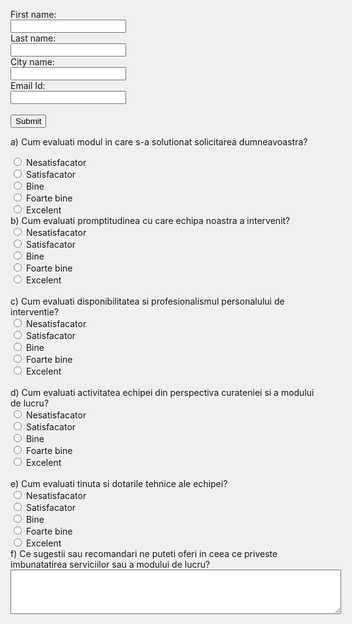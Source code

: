 <html style="font-size: larger;font-size: 25;backface-visibility: 100%;backface-visibility: initial;border size: 100px;background-color: #7c7c981f;opacity: 1;background-repeat: repeat;background-size: 100%;"><head>


  <title>Chestionar satisfactie clienti</title>
  

</head>
<body>
<form action="save" >

First name:<br>
<input type="text" name="first_name">
<br>
Last name:<br>
<input type="text" name="last_name">
<br>
City name:<br>
<input type="text" name="city_name">
<br>
Email Id:<br>
<input type="email" name="email">
<br>
<br>
<input type="Submit" value="Submit">



   <div class="card a">
        <div class="card-body a">

  a)	Cum evaluati modul in care s-a solutionat solicitarea dumneavoastra?

  </div>
   </div>


  <div class="custom-control custom-radio custom-control-inline">
<input type="radio" name="INTREBARE_A"  value="Nesatisfacator"  class="custom-control-input">
   <label>Nesatisfacator</label>
    </div>

  <div class="custom-control custom-radio custom-control-inline">
<input type="radio" name="INTREBARE_A"  value="Satisfacator"  class="custom-control-input">
   <label>Satisfacator</label>
    </div>

  <div class="custom-control custom-radio custom-control-inline">
<input type="radio" name="INTREBARE_A"  value="Bine"  class="custom-control-input">
   <label>Bine</label>
    </div>

  <div class="custom-control custom-radio custom-control-inline">
<input type="radio" name="INTREBARE_A"  value="Foarte bine"  class="custom-control-input">
   <label>Foarte bine</label>
    </div>

  <div class="custom-control custom-radio custom-control-inline">
<input type="radio" name="INTREBARE_A"  value="Excelent"  class="custom-control-input">
   <label>Excelent</label>
    </div>
 
   <div class="card b">
        <div class="card-body b">
            b)	Cum evaluati promptitudinea cu care echipa noastra a intervenit?
        </div>
    </div>

<div class="custom-control custom-radio custom-control-inline">
<input type="radio" name="INTREBARE_B"  value="Nesatisfacator"  class="custom-control-input">
   <label>Nesatisfacator</label>
    </div>

  <div class="custom-control custom-radio custom-control-inline">
<input type="radio" name="INTREBARE_B"  value="Satisfacator"  class="custom-control-input">
   <label>Satisfacator</label>
    </div>

  <div class="custom-control custom-radio custom-control-inline">
<input type="radio" name="INTREBARE_B"  value="Bine"  class="custom-control-input">
   <label>Bine</label>
    </div>

  <div class="custom-control custom-radio custom-control-inline">
<input type="radio" name="INTREBARE_B"  value="Foarte bine"  class="custom-control-input">
   <label>Foarte bine</label>
    </div>

  <div class="custom-control custom-radio custom-control-inline">
<input type="radio" name="INTREBARE_B"  value="Excelent"  class="custom-control-input">
   <label>Excelent</label>
    </div>

   <br>

   <div class="card c">
        <div class="card-body c">
            c)	Cum evaluati disponibilitatea si profesionalismul personalului de interventie?
        </div>
    </div>

   <div class="custom-control custom-radio custom-control-inline">
        <input type="radio" name="INTREBARE_C"  value="Nesatisfacator"  class="custom-control-input">
        <label>Nesatisfacator</label>
    </div>

   <div class="custom-control custom-radio custom-control-inline">
        <input type="radio" name="INTREBARE_C"  value="Satisfacator"  class="custom-control-input">
        <label>Satisfacator</label>
    </div>

   <div class="custom-control custom-radio custom-control-inline">
        <input type="radio" name="INTREBARE_C"  value="Bine"  class="custom-control-input">
        <label>Bine</label>
    </div>

   <div class="custom-control custom-radio custom-control-inline">
        <input type="radio" name="INTREBARE_C"  value="Foarte bine"  class="custom-control-input">
        <label>Foarte bine</label>
    </div>

   <div class="custom-control custom-radio custom-control-inline">
        <input type="radio" name="INTREBARE_C"  value="Excelent"  class="custom-control-input">
        <label>Excelent</label>
    </div>

   <br>
    <div class="card d">
        <div class="card-body d">
            d)	Cum evaluati activitatea echipei din perspectiva curateniei si a modului de lucru?
        </div>
    </div>

   <div class="custom-control custom-radio custom-control-inline">
        <input type="radio" name="INTREBARE_D"  value="Nesatisfacator"  class="custom-control-input">
        <label>Nesatisfacator</label>
    </div>

   <div class="custom-control custom-radio custom-control-inline">
        <input type="radio" name="INTREBARE_D"  value="Satisfacator"  class="custom-control-input">
        <label>Satisfacator</label>
    </div>

   <div class="custom-control custom-radio custom-control-inline">
        <input type="radio" name="INTREBARE_D"  value="Bine"  class="custom-control-input">
        <label>Bine</label>
    </div>

   <div class="custom-control custom-radio custom-control-inline">
        <input type="radio" name="INTREBARE_D"  value="Foarte bine"  class="custom-control-input">
        <label>Foarte bine</label>
    </div>

   <div class="custom-control custom-radio custom-control-inline">
        <input type="radio" name="INTREBARE_D"  value="Excelent"  class="custom-control-input">
        <label>Excelent</label>
    </div>

   <br>
    <div class="card e">
        <div class="card-body e">
            e)	Cum evaluati tinuta si dotarile tehnice ale echipei?
        </div>
    </div>

   <div class="custom-control custom-radio custom-control-inline">
        <input type="radio" name="INTREBARE_E"  value="Nesatisfacator"  class="custom-control-input">
        <label>Nesatisfacator</label>
    </div>

   <div class="custom-control custom-radio custom-control-inline">
        <input type="radio" name="INTREBARE_E"  value="Satisfacator"  class="custom-control-input">
        <label>Satisfacator</label>
    </div>

   <div class="custom-control custom-radio custom-control-inline">
        <input type="radio" name="INTREBARE_E"  value="Bine"  class="custom-control-input">
        <label>Bine</label>
    </div>

   <div class="custom-control custom-radio custom-control-inline">
        <input type="radio" name="INTREBARE_E"  value="Foarte bine"  class="custom-control-input">
        <label>Foarte bine</label>
    </div>

   <div class="custom-control custom-radio custom-control-inline">
        <input type="radio" name="INTREBARE_E"  value="Excelent"  class="custom-control-input">
        <label>Excelent</label>
    </div>


   <div class="card f">
        <div class="card-body f">
            f)	Ce sugestii sau recomandari ne puteti oferi in ceea ce priveste imbunatatirea serviciilor sau a modului de lucru?
            <br>
            <textarea class="form-control" name="RASPUNS_FREE_TEXT" aria-label="With textarea" style="margin: 0px; width: 529px; height: 71px;"></textarea>
        </div>
    </div>


</form>
</body>
</html>